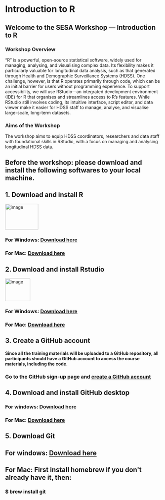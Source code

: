  # Introduction to R
## Welcome to the SESA Workshop — Introduction to R
### Workshop Overview
“R” is a powerful, open-source statistical software, widely used for managing, analysing, and visualising complex data. Its flexibility makes it particularly valuable for longitudinal data analysis, such as that generated through Health and Demographic Surveillance Systems (HDSS). One challenge, however, is that R operates primarily through code, which can be an initial barrier for users without programming experience. To support accessibility, we will use RStudio—an integrated development environment (IDE) for R that organises and streamlines access to R’s features. While RStudio still involves coding, its intuitive interface, script editor, and data viewer make it easier for HDSS staff to manage, analyse, and visualise large-scale, long-term datasets.

### Aims of the Workshop
The workshop aims to equip HDSS coordinators, researchers and data staff with foundational skills in RStudio, with a focus on managing and analysing longitudinal HDSS data. 

## Before the workshop: please download and install the following softwares to your local machine.

## 1. Download and install R
<img width="107" height="83" alt="image" src="https://github.com/user-attachments/assets/7f87ced0-92ac-4c61-85ba-a76fa69e5493" />

### For Windows: [Download here](https://cran.r-project.org/bin/windows/base/R-4.5.1-win.exe)
### For Mac: [Download here](https://cran.r-project.org/bin/macosx/big-sur-arm64/base/R-4.5.1-arm64.pkg)

## 2. Download and install Rstudio
<img width="81" height="73" alt="image" src="https://github.com/user-attachments/assets/08749850-728e-4c8f-8428-3c10063713d0" />

### For Windows: [Download here](https://download1.rstudio.org/electron/windows/RStudio-2025.05.1-513.exe)
### For Mac: [Download here](https://download1.rstudio.org/electron/macos/RStudio-2025.05.1-513.dmg)

## 3. Create a GitHub account
#### Since all the training materials will be uploaded to a GitHub repository, all participants should have a GitHub account to access the course materials, including the code.
### Go to the GitHub sign-up page and [create a GitHub account](https://github.com/signup)

## 4. Download and install GitHub desktop
### For windows: [Download here](https://central.github.com/deployments/desktop/desktop/latest/win32)
### For Mac: [Download here](https://central.github.com/deployments/desktop/desktop/latest/darwin)

## 5. Download Git
## For windows: [Download here](https://github.com/git-for-windows/git/releases/download/v2.51.0.windows.1/Git-2.51.0-64-bit.exe)
## For Mac: First install homebrew if you don't already have it, then: 
### $ brew install git
